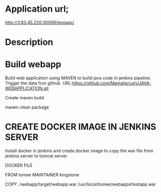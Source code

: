 # Application url;
http://3.83.45.220:30008/testapp/

# Description

# Build webapp

Build web application using MAVEN to build java code in jenkins pipeline.
Trigger the data fron github.
URL:https://github.com/Mamaliprusty/JAVA-WEBAPPLICATION.git


 Create maven build

maven clean package

# CREATE DOCKER IMAGE IN JENKINS SERVER

Install docker in jenkins and create docker image to copy the war file from jenkins server to tomcat server

DOCKER FILE

FROM tomee
MAINTAINER kingstone

COPY ./webapp/target/webapp.war /usr/local/tomee/webapps/testapp.war
 


